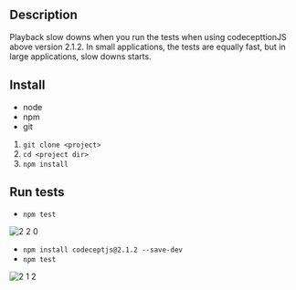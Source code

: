 ## Description
Playback slow downs when you run the tests when using codecepttionJS above version 2.1.2.  In small applications, the tests are equally fast, but in large applications,  slow downs starts. 

## Install
- node
- npm
- git

1. `git clone <project>`
2. `cd <project dir>`
3. `npm install`

## Run tests

- `npm test`

![2 2 0](https://user-images.githubusercontent.com/17942339/62004769-f6953c00-b131-11e9-893b-2d13d2988ed4.png)

- `npm install codeceptjs@2.1.2 --save-dev`
- `npm test`

![2 1 2](https://user-images.githubusercontent.com/17942339/62004775-fe54e080-b131-11e9-904e-2de30163b7fb.png)

